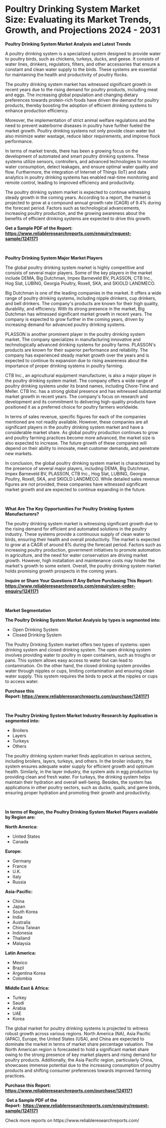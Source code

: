 <p><h1>Poultry Drinking System Market Size: Evaluating its Market Trends, Growth, and Projections 2024 - 2031</h1></p><p><strong>Poultry Drinking System Market Analysis and Latest Trends</strong></p>
<p><p>A poultry drinking system is a specialized system designed to provide water to poultry birds, such as chickens, turkeys, ducks, and geese. It consists of water lines, drinkers, regulators, filters, and other accessories that ensure a constant and clean water supply to the birds. These systems are essential for maintaining the health and productivity of poultry flocks.</p><p>The poultry drinking system market has witnessed significant growth in recent years due to the rising demand for poultry products, including meat and eggs. The increasing global population and changing dietary preferences towards protein-rich foods have driven the demand for poultry products, thereby boosting the adoption of efficient drinking systems to enhance production efficiency.</p><p>Moreover, the implementation of strict animal welfare regulations and the need to prevent waterborne diseases in poultry have further fueled the market growth. Poultry drinking systems not only provide clean water but also minimize water wastage, reduce labor requirements, and improve flock performance.</p><p>In terms of market trends, there has been a growing focus on the development of automated and smart poultry drinking systems. These systems utilize sensors, controllers, and advanced technologies to monitor water consumption, detect leakages, and ensure optimal water quality and flow. Furthermore, the integration of Internet of Things (IoT) and data analytics in poultry drinking systems has enabled real-time monitoring and remote control, leading to improved efficiency and productivity.</p><p>The poultry drinking system market is expected to continue witnessing steady growth in the coming years. According to a report, the market is projected to grow at a compound annual growth rate (CAGR) of 9.4% during the forecast period. Factors such as technological advancements, increasing poultry production, and the growing awareness about the benefits of efficient drinking systems are expected to drive this growth.</p></p>
<p><strong>Get a Sample PDF of the Report:&nbsp; <a href="https://www.reliableresearchreports.com/enquiry/request-sample/1241171">https://www.reliableresearchreports.com/enquiry/request-sample/1241171</a></strong></p>
<p>&nbsp;</p>
<p><strong>Poultry Drinking System Major Market Players</strong></p>
<p><p>The global poultry drinking system market is highly competitive and consists of several major players. Some of the key players in the market include DEMA, Big Dutchman, Impex Barneveld BV, PLASSON, CTB Inc., Hog Slat, LUBING, Georgia Poultry, Roxell, SKA, and SKIOLD LANDMECO.</p><p>Big Dutchman is one of the leading companies in the market. It offers a wide range of poultry drinking systems, including nipple drinkers, cup drinkers, and bell drinkers. The company's products are known for their high quality, durability, and efficiency. With its strong presence in the market, Big Dutchman has witnessed significant market growth in recent years. The company is expected to grow further in the coming years, driven by increasing demand for advanced poultry drinking systems.</p><p>PLASSON is another prominent player in the poultry drinking system market. The company specializes in manufacturing innovative and technologically advanced drinking systems for poultry farms. PLASSON's products are known for their superior performance and reliability. The company has experienced steady market growth over the years and is expected to continue its expansion due to rising awareness about the importance of proper drinking systems in poultry farming.</p><p>CTB Inc., an agricultural equipment manufacturer, is also a major player in the poultry drinking system market. The company offers a wide range of poultry drinking systems under its brand names, including Chore-Time and Meller. CTB Inc. has a strong global presence and has witnessed substantial market growth in recent years. The company's focus on research and development and its commitment to delivering high-quality products have positioned it as a preferred choice for poultry farmers worldwide.</p><p>In terms of sales revenue, specific figures for each of the companies mentioned are not readily available. However, these companies are all significant players in the poultry drinking system market and have a considerable market share. As global poultry production continues to grow and poultry farming practices become more advanced, the market size is also expected to increase. The future growth of these companies will depend on their ability to innovate, meet customer demands, and penetrate new markets.</p><p>In conclusion, the global poultry drinking system market is characterized by the presence of several major players, including DEMA, Big Dutchman, Impex Barneveld BV, PLASSON, CTB Inc., Hog Slat, LUBING, Georgia Poultry, Roxell, SKA, and SKIOLD LANDMECO. While detailed sales revenue figures are not provided, these companies have witnessed significant market growth and are expected to continue expanding in the future.</p></p>
<p>&nbsp;</p>
<p><strong>What Are The Key Opportunities For Poultry Drinking System Manufacturers?</strong></p>
<p><p>The poultry drinking system market is witnessing significant growth due to the rising demand for efficient and automated solutions in the poultry industry. These systems provide a continuous supply of clean water to birds, ensuring their health and overall productivity. The market is expected to grow at a CAGR of around 6% during the forecast period. Factors such as increasing poultry production, government initiatives to promote automation in agriculture, and the need for water conservation are driving market growth. However, high installation and maintenance costs may hinder the market's growth to some extent. Overall, the poultry drinking system market holds promising growth prospects in the coming years.</p></p>
<p><strong>Inquire or Share Your Questions If Any Before Purchasing This Report: <a href="https://www.reliableresearchreports.com/enquiry/pre-order-enquiry/1241171">https://www.reliableresearchreports.com/enquiry/pre-order-enquiry/1241171</a></strong></p>
<p>&nbsp;</p>
<p><strong>Market Segmentation</strong></p>
<p><strong>The Poultry Drinking System Market Analysis by types is segmented into:</strong></p>
<p><ul><li>Open Drinking System</li><li>Closed Drinking System</li></ul></p>
<p><p>The Poultry Drinking System market offers two types of systems: open drinking system and closed drinking system. The open drinking system involves providing water to poultry in open containers, such as troughs or pans. This system allows easy access to water but can lead to contamination. On the other hand, the closed drinking system provides water through nipples or cups, limiting contamination and ensuring clean water supply. This system requires the birds to peck at the nipples or cups to access water.</p></p>
<p><strong>Purchase this Report:&nbsp;<a href="https://www.reliableresearchreports.com/purchase/1241171">https://www.reliableresearchreports.com/purchase/1241171</a></strong></p>
<p>&nbsp;</p>
<p><strong>The Poultry Drinking System Market Industry Research by Application is segmented into:</strong></p>
<p><ul><li>Broilers</li><li>Layers</li><li>Turkeys</li><li>Others</li></ul></p>
<p><p>The poultry drinking system market finds application in various sectors, including broilers, layers, turkeys, and others. In the broiler industry, the system ensures adequate water supply for efficient growth and optimum health. Similarly, in the layer industry, the system aids in egg production by providing clean and fresh water. For turkeys, the drinking system helps maintain their hydration and overall well-being. Besides, the system has applications in other poultry sectors, such as ducks, quails, and game birds, ensuring proper hydration and promoting their growth and productivity.</p></p>
<p>&nbsp;</p>
<p><strong>In terms of Region, the Poultry Drinking System Market Players available by Region are:</strong></p>
<p>
    <p> <strong> North America: </strong>
        <ul>
            <li>United States</li>
            <li>Canada</li>
        </ul>
        </p> 
    <p> <strong> Europe: </strong>
        <ul>
            <li>Germany</li>
            <li>France</li>
            <li>U.K.</li>
            <li>Italy</li>
            <li>Russia</li>
        </ul>
        </p> 
    <p> <strong> Asia-Pacific: </strong>
        <ul>
            <li>China</li>
            <li>Japan</li>
            <li>South Korea</li>
            <li>India</li>
            <li>Australia</li>
            <li>China Taiwan</li>
            <li>Indonesia</li>
            <li>Thailand</li>
            <li>Malaysia</li>
        </ul>
        </p> 
    <p> <strong> Latin America: </strong>
        <ul>
            <li>Mexico</li>
            <li>Brazil</li>
            <li>Argentina Korea</li>
            <li>Colombia</li>
        </ul>
        </p> 
    <p> <strong> Middle East & Africa: </strong>
        <ul>
            <li>Turkey</li>
            <li>Saudi</li>
            <li>Arabia</li>
            <li>UAE</li>
            <li>Korea</li>
        </ul>
    </p>
    </p>
<p><p>The global market for poultry drinking systems is projected to witness robust growth across various regions. North America (NA), Asia Pacific (APAC), Europe, the United States (USA), and China are expected to dominate the market in terms of market share percentage valuation. The North American region is forecasted to hold a significant market share owing to the strong presence of key market players and rising demand for poultry products. Additionally, the Asia Pacific region, particularly China, showcases immense potential due to the increasing consumption of poultry products and shifting consumer preferences towards improved farming practices.</p></p>
<p><strong>Purchase this Report: <a href="https://www.reliableresearchreports.com/purchase/1241171">https://www.reliableresearchreports.com/purchase/1241171</a></strong></p>
<p>&nbsp;<strong>Get a Sample PDF of the Report:&nbsp;&nbsp;<a href="https://www.reliableresearchreports.com/enquiry/request-sample/1241171">https://www.reliableresearchreports.com/enquiry/request-sample/1241171</a></strong></p>
<p><strong></strong></p>
<p>Check more reports on https://www.reliableresearchreports.com/</p>